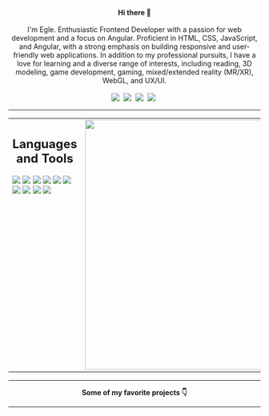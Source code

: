 <div align="center"><b> Hi there 👋</b></div>
<br>
<div align="center">
I'm Egle. Enthusiastic Frontend Developer with a passion for web development and a focus on Angular. Proficient in HTML, CSS, JavaScript, and Angular, with a strong emphasis on building responsive and user-friendly web applications.
In addition to my professional pursuits, I have a love for learning and a diverse range of interests, including reading, 3D modeling, game development, gaming, mixed/extended reality (MR/XR), WebGL, and UX/UI. 
</div>
<br>
<div align="center">
<a href="https://www.linkedin.com/in/eglesabaliauskaite/"><img src="https://img.shields.io/badge/linkedin-%230077B5.svg?style=for-the-badge&logo=linkedin&logoColor=white" /></a>&nbsp;
<a href="https://www.behance.net/sable98"><img src="https://img.shields.io/badge/behance-0000ff?style=for-the-badge&logo=behance&logoColor=white" /></a>&nbsp;
<a href="https://www.artstation.com/sables98"><img src="https://img.shields.io/badge/ArtStation-556868?style=for-the-badge&logo=artstation&logoColor=white" /></a>&nbsp;
<a href="https://eglesabaliauskaite.myportfolio.com/"><img src="https://img.shields.io/badge/Porfolio-239120?style=for-the-badge" /></a>&nbsp;
</div>
<hr>
<!--- Here are some ideas to get you started:
- 🔭 I’m currently working on ...
- 🌱 I’m currently learning ...
- 👯 I’m looking to collaborate on ...
- 🤔 I’m looking for help with ...
- 💬 Ask me about ...
- ⚡ Fun fact: ...
-->
<table><tr><td valign="top" width="50%">

<h2 align="center">Languages and Tools</h2>

<img src="https://img.shields.io/badge/HTML-239120?style=for-the-badge&logo=html5&logoColor=white" />
<img src="https://img.shields.io/badge/CSS-239120?&style=for-the-badge&logo=css3&logoColor=white" />
<img src="https://img.shields.io/badge/SCSS-239120?&style=for-the-badge&logo=SCSS&logoColor=white" />
<img src="https://img.shields.io/badge/JavaScript-007ACC?style=for-the-badge&logo=JavaScript&logoColor=white" />
<img src="https://img.shields.io/badge/TypeScript-007ACC?style=for-the-badge&logo=typescript&logoColor=white" />
<img src="https://img.shields.io/badge/Angular-DD0031?style=for-the-badge&logo=angular&logoColor=white" />
<img src="https://img.shields.io/badge/Postman-F24E1E?style=for-the-badge&logo=postman&logoColor=white" />
<img src="https://img.shields.io/badge/Adobe%20Creative%20Cloud-DA1F26?style=for-the-badge&logo=Adobe%20Creative%20Cloud&logoColor=white" />
<img src="https://img.shields.io/badge/Figma-F24E1E?style=for-the-badge&logo=figma&logoColor=white" />
<img src="https://img.shields.io/badge/Unity-100000?style=for-the-badge&logo=unity&logoColor=white" />
  
</td><td valign="top" width="50%">
  
<img src="https://github-readme-stats.vercel.app/api/top-langs/?username=esabaliauskaite&layout=compact&theme=radical" width="500" />
  
</tr></tr></table> 
<hr>
<div align="center"><b> Some of my favorite projects 👇</b></div>
<hr>
